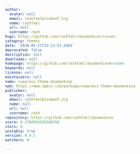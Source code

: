 ```yaml
---
author:
  avatar: null
  email: rashfael@isobeef.org
  name: rashfael
  url: null
  username: rash
bugs: https://github.com/rashfael/daumenkino/issues
category: themes
date: '2020-05-11T13:23:51.546Z'
deprecated: false
description: null
downloads: null
homepage: https://github.com/rashfael/daumenkino#readme
keywords: null
license: null
maintainers: null
name: vuepress-theme-daumenkino
npm: https://www.npmjs.com/package/vuepress-theme-daumenkino
publisher:
  avatar: null
  email: rashfael@isobeef.org
  name: null
  url: null
  username: rash
repository: https://github.com/rashfael/daumenkino
score: 0.2788501526188258
stars: 0
unstable: true
version: 0.4.1
watchers: 0

---
```


